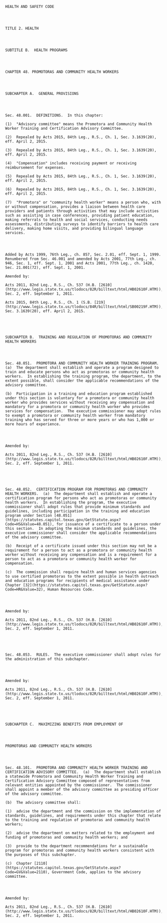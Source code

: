 ﻿
    
    
    	
    					
    
    
    HEALTH AND SAFETY CODE
    
      
    
    
    TITLE 2. HEALTH
    
      
    
    
    SUBTITLE B.  HEALTH PROGRAMS
    
      
    
    
    CHAPTER 48. PROMOTORAS AND COMMUNITY HEALTH WORKERS
    
      
    
    
    SUBCHAPTER A.  GENERAL PROVISIONS
    
      
    
    
    Sec. 48.001.  DEFINITIONS.  In this chapter:
    
    (1)  "Advisory committee" means the Promotora and Community Health Worker Training and Certification Advisory Committee.
    
    (2)  Repealed by Acts 2015, 84th Leg., R.S., Ch. 1, Sec. 3.1639(20), eff. April 2, 2015.
    
    (3)  Repealed by Acts 2015, 84th Leg., R.S., Ch. 1, Sec. 3.1639(20), eff. April 2, 2015.
    
    (4)  "Compensation" includes receiving payment or receiving reimbursement for expenses.
    
    (5)  Repealed by Acts 2015, 84th Leg., R.S., Ch. 1, Sec. 3.1639(20), eff. April 2, 2015.
    
    (6)  Repealed by Acts 2015, 84th Leg., R.S., Ch. 1, Sec. 3.1639(20), eff. April 2, 2015.
    
    (7)  "Promotora" or "community health worker" means a person who, with or without compensation, provides a liaison between health care providers and patients through activities that may include activities such as assisting in case conferences, providing patient education, making referrals to health and social services, conducting needs assessments, distributing surveys to identify barriers to health care delivery, making home visits, and providing bilingual language services.
    
    
    
    
    Added by Acts 1999, 76th Leg., ch. 857, Sec. 2.01, eff. Sept. 1, 1999.  Renumbered from Sec. 46.001 and amended by Acts 2001, 77th Leg., ch. 946, Sec. 1, eff. Sept. 1, 2001 and Acts 2001, 77th Leg., ch. 1420, Sec. 21.001(72), eff. Sept. 1, 2001.
    
    Amended by: 
    
    Acts 2011, 82nd Leg., R.S., Ch. 537 (H.B. [2610](http://www.legis.state.tx.us/tlodocs/82R/billtext/html/HB02610F.HTM)), Sec. 2, eff. September 1, 2011.
    
    Acts 2015, 84th Leg., R.S., Ch. 1 (S.B. [219](http://www.legis.state.tx.us/tlodocs/84R/billtext/html/SB00219F.HTM)), Sec. 3.1639(20), eff. April 2, 2015.
    
    
    
    
    
    SUBCHAPTER B.  TRAINING AND REGULATION OF PROMOTORAS AND COMMUNITY HEALTH WORKERS
    
      
    
    
    Sec. 48.051.  PROMOTORA AND COMMUNITY HEALTH WORKER TRAINING PROGRAM.  (a)  The department shall establish and operate a program designed to train and educate persons who act as promotoras or community health workers.  In establishing the training program, the department, to the extent possible, shall consider the applicable recommendations of the advisory committee.
    
    (b)  Participation in a training and education program established under this section is voluntary for a promotora or community health worker who provides services without receiving any compensation and mandatory for a promotora or community health worker who provides services for compensation.  The executive commissioner may adopt rules to exempt a promotora or community health worker from mandatory training who has served for three or more years or who has 1,000 or more hours of experience.
    
    
    
    
    Amended by: 
    
    Acts 2011, 82nd Leg., R.S., Ch. 537 (H.B. [2610](http://www.legis.state.tx.us/tlodocs/82R/billtext/html/HB02610F.HTM)), Sec. 2, eff. September 1, 2011.
    
    
    
    
    
    Sec. 48.052.  CERTIFICATION PROGRAM FOR PROMOTORAS AND COMMUNITY HEALTH WORKERS.  (a)  The department shall establish and operate a certification program for persons who act as promotoras or community health workers.  In establishing the program, the executive commissioner shall adopt rules that provide minimum standards and guidelines, including participation in the training and education program under Section [48.051](https://statutes.capitol.texas.gov/GetStatute.aspx?Code=HS&Value=48.051), for issuance of a certificate to a person under this section.  In adopting the minimum standards and guidelines, the executive commissioner shall consider the applicable recommendations of the advisory committee.
    
    (b)  Receipt of a certificate issued under this section may not be a requirement for a person to act as a promotora or community health worker without receiving any compensation and is a requirement for a person to act as a promotora or community health worker for compensation.
    
    (c)  The commission shall require health and human services agencies to use certified promotoras to the extent possible in health outreach and education programs for recipients of medical assistance under Chapter [32](https://statutes.capitol.texas.gov/GetStatute.aspx?Code=HR&Value=32), Human Resources Code.
    
    
    
    
    Amended by: 
    
    Acts 2011, 82nd Leg., R.S., Ch. 537 (H.B. [2610](http://www.legis.state.tx.us/tlodocs/82R/billtext/html/HB02610F.HTM)), Sec. 2, eff. September 1, 2011.
    
    
    
    
    
    Sec. 48.053.  RULES.  The executive commissioner shall adopt rules for the administration of this subchapter.
    
    
    
    
    Amended by: 
    
    Acts 2011, 82nd Leg., R.S., Ch. 537 (H.B. [2610](http://www.legis.state.tx.us/tlodocs/82R/billtext/html/HB02610F.HTM)), Sec. 2, eff. September 1, 2011.
    
    
    
    
    
    SUBCHAPTER C.  MAXIMIZING BENEFITS FROM EMPLOYMENT OF
    
      
    
    
    PROMOTORAS AND COMMUNITY HEALTH WORKERS
    
      
    
    
    Sec. 48.101.  PROMOTORA AND COMMUNITY HEALTH WORKER TRAINING AND CERTIFICATION ADVISORY COMMITTEE.  (a)  The department shall establish a statewide Promotora and Community Health Worker Training and Certification Advisory Committee composed of representatives from relevant entities appointed by the commissioner.  The commissioner shall appoint a member of the advisory committee as presiding officer of the advisory committee.
    
    (b)  The advisory committee shall:
    
    (1)  advise the department and the commission on the implementation of standards, guidelines, and requirements under this chapter that relate to the training and regulation of promotoras and community health workers;
    
    (2)  advise the department on matters related to the employment and funding of promotoras and community health workers; and
    
    (3)  provide to the department recommendations for a sustainable program for promotoras and community health workers consistent with the purposes of this subchapter.
    
    (c)  Chapter [2110](https://statutes.capitol.texas.gov/GetStatute.aspx?Code=GV&Value=2110), Government Code, applies to the advisory committee.
    
    
    
    
    Amended by: 
    
    Acts 2011, 82nd Leg., R.S., Ch. 537 (H.B. [2610](http://www.legis.state.tx.us/tlodocs/82R/billtext/html/HB02610F.HTM)), Sec. 2, eff. September 1, 2011.
    
    
    
    
    				
